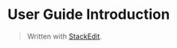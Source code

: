 
# User Guide Introduction

> Written with [StackEdit](https://stackedit.io/).
<!--stackedit_data:
eyJoaXN0b3J5IjpbLTg2NjUzMjQ5OF19
-->